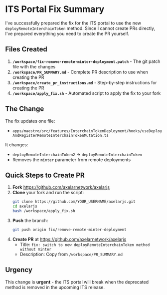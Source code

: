 # ITS Portal Fix Summary

I've successfully prepared the fix for the ITS portal to use the new `deployRemoteInterchainToken` method. Since I cannot create PRs directly, I've prepared everything you need to create the PR yourself.

## Files Created

1. **`/workspace/fix-remove-remote-minter-deployment.patch`** - The git patch file with the changes
2. **`/workspace/PR_SUMMARY.md`** - Complete PR description to use when creating the PR
3. **`/workspace/create_pr_instructions.md`** - Step-by-step instructions for creating the PR
4. **`/workspace/apply_fix.sh`** - Automated script to apply the fix to your fork

## The Change

The fix updates one file:
- `apps/maestro/src/features/InterchainTokenDeployment/hooks/useDeployAndRegisterRemoteInterchainTokenMutation.ts`

It changes:
- `deployRemoteInterchainToken2` → `deployRemoteInterchainToken`
- Removes the `minter` parameter from remote deployments

## Quick Steps to Create PR

1. **Fork** https://github.com/axelarnetwork/axelarjs
2. **Clone** your fork and run the script:
   ```bash
   git clone https://github.com/YOUR_USERNAME/axelarjs.git
   cd axelarjs
   bash /workspace/apply_fix.sh
   ```
3. **Push** the branch:
   ```bash
   git push origin fix/remove-remote-minter-deployment
   ```
4. **Create PR** at https://github.com/axelarnetwork/axelarjs
   - Title: `fix: switch to new deployRemoteInterchainToken method without minter`
   - Description: Copy from `/workspace/PR_SUMMARY.md`

## Urgency

This change is **urgent** - the ITS portal will break when the deprecated method is removed in the upcoming ITS release.